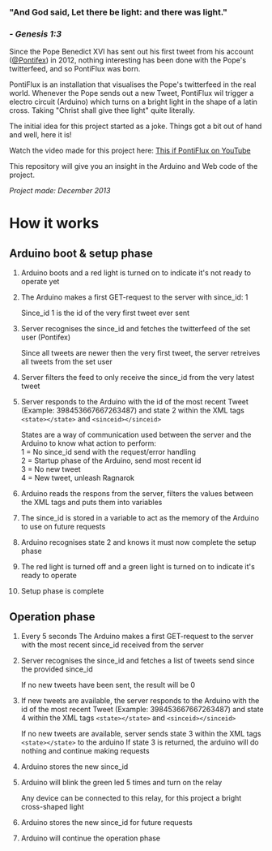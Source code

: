 ### "And God said, Let there be light: and there was light."
### _- Genesis 1:3_
Since the Pope Benedict XVI has sent out his first tweet from his account ([@Pontifex](https://twitter.com/Pontifex)) in 2012, nothing interesting has been done with the Pope's twitterfeed, and so PontiFlux was born.

PontiFlux is an installation that visualises the Pope's twitterfeed in the real world. Whenever the Pope sends out a new Tweet, PontiFlux wil trigger a electro circuit (Arduino) which turns on a bright light in the shape of a latin cross. Taking "Christ shall give thee light" quite literally. 

The initial idea for this project started as a joke. Things got a bit out of hand and well, here it is!

Watch the video made for this project here: [This if PontiFlux on YouTube](http://www.youtube.com/watch?v=j4Djp-W4zPU)


This repository will give you an insight in the Arduino and Web code of the project.

_Project made: December 2013_




How it works
======
Arduino boot & setup phase
------

1. Arduino boots and a red light is turned on to indicate it's not ready to operate yet

2. The Arduino makes a first GET-request to the server with since_id: 1

   Since_id 1 is the id of the very first tweet ever sent

3. Server recognises the since_id and fetches the twitterfeed of the set user (Pontifex)

   Since all tweets are newer then the very first tweet, the server retreives all tweets from the set user

4. Server filters the feed to only receive the since_id from the very latest tweet

5. Server responds to the Arduino with the id of the most recent Tweet (Example: 398453667667263487) and state 2 within the XML tags `<state></state>` and `<sinceid></sinceid>`

   States are a way of communication used between the server and the Arduino to know what action to perform:  
   1 = No since_id send with the request/error handling  
   2 = Startup phase of the Arduino, send most recent id  
   3 = No new tweet  
   4 = New tweet, unleash Ragnarok

6. Arduino reads the respons from the server, filters the values between the XML tags and puts them into variables

7. The since_id is stored in a variable to act as the memory of the Arduino to use on future requests

8. Arduino recognises state 2 and knows it must now complete the setup phase

9. The red light is turned off and a green light is turned on to indicate it's ready to operate

10. Setup phase is complete



Operation phase
------

1. Every 5 seconds The Arduino makes a first GET-request to the server with the most recent since_id received from the server

2. Server recognises the since_id and fetches a list of tweets send since the provided since_id

    If no new tweets have been sent, the result will be 0

3. If new tweets are available, the server responds to the Arduino with the id of the most recent Tweet (Example: 398453667667263487) and state 4 within the XML tags `<state></state>` and `<sinceid></sinceid>`

    If no new tweets are available, server sends state 3 within the XML tags `<state></state>` to the arduino
    If state 3 is returned, the arduino will do nothing and continue making requests

4. Arduino stores the new since_id

5. Arduino will blink the green led 5 times and turn on the relay

    Any device can be connected to this relay, for this project a bright cross-shaped light

6. Arduino stores the new since_id for future requests

7. Arduino will continue the operation phase
